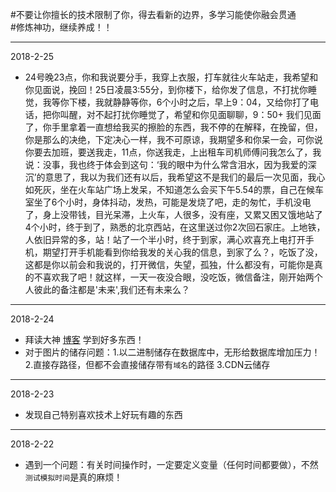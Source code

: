 #不要让你擅长的技术限制了你，得去看新的边界，多学习能使你融会贯通<br>
#修炼神功，继续养成！！

---------
2018-2-25<br>
* 24号晚23点，你和我说要分手，我穿上衣服，打车就往火车站走，我希望和你见面说，挽回！25日凌晨3:55分，到你楼下，给你发了信息，不打扰你睡觉，我等你下楼，我就静静等你，6个小时之后，早上9：04，又给你打了电话，把你叫醒，对不起打扰你睡觉了，希望和你见面聊聊，9：50+ 我们见面了，你手里拿着一直想给我买的擦脸的东西，我不停的在解释，在挽留，但，你是那么的决绝，下定决心一样，我不可原谅，我期望多和你呆一会，可你说你要去加班，要送我走，11点，你送我走，上出租车司机师傅问我怎么了，我说：没事，我也终于体会到这句：‘我的眼中为什么常含泪水，因为我爱的深沉’的意思了，我以为我们还有以后，我希望这不是我们的最后一次见面，我心如死灰，坐在火车站广场上发呆，不知道怎么会买下午5.54的票，自己在候车室坐了6个小时，身体抖动，发热，可能是发烧了吧，走的匆忙，手机没电了，身上没带钱，目光呆滞，上火车，人很多，没有座，又累又困又饿地站了4个小时，终于到了，熟悉的北京西站，在这里送过你2次回石家庄。上地铁，人依旧异常的多，站！站了一个半小时，终于到家，满心欢喜充上电打开手机，期望打开手机能看到你给我发的关心我的信息，到家了么？，吃饭了没，这都是你以前会和我说的，打开微信，失望，孤独，什么都没有，可能你是真的不喜欢我了吧！就这样，一天一夜没合眼，没吃饭，微信备注，刚开始两个人彼此的备注都是'未来',我们还有未来么？

---------
2018-2-24<br>
* 拜读大神 [博客](http://www.cnblogs.com/wangtao_20) 学到好多东西！<br>
* 对于图片的储存问题：1.以二进制储存在数据库中，无形给数据库增加压力！2.直接存路径，但都不会直接储存带有`域名`的路径 3.CDN云储存

---------
2018-2-23<br>
* 发现自己特别喜欢技术上好玩有趣的东西

----------
2018-2-22<br>
* 遇到一个问题：有关时间操作时，一定要定义变量（任何时间都要做），不然`测试模拟时间`是真的麻烦！

